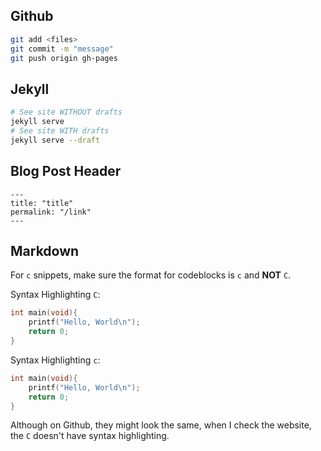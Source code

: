 ## Github
```sh
git add <files>
git commit -m "message"
git push origin gh-pages
```

## Jekyll

```sh
# See site WITHOUT drafts
jekyll serve
# See site WITH drafts
jekyll serve --draft
```

## Blog Post Header

```
---
title: "title"
permalink: "/link"
---
```
## Markdown

For `c` snippets, make sure the format for codeblocks is `c` and **NOT** `C`. 

Syntax Highlighting `C`:

```C
int main(void){
    printf("Hello, World\n");
    return 0;
}
```

Syntax Highlighting `c`:

```c
int main(void){
    printf("Hello, World\n");
    return 0;
}
```

Although on Github, they might look the same, when I check the website, the `C` doesn't have syntax highlighting.